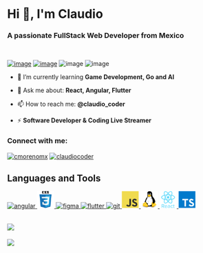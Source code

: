 <h1 align="left">Hi 👋, I'm Claudio</h1>
<h3 align="left">A passionate FullStack Web Developer from Mexico</h3><br>

<a href="https://www.twitch.tv/claudio_coder" target="blank">![image](https://img.shields.io/badge/Twitch-9146FF?style=for-the-badge&logo=twitch&logoColor=white)</a>
<a href="https://twitter.com/claudio_coder" target="blank">![image](https://img.shields.io/badge/Twitter-1DA1F2?style=for-the-badge&logo=twitter&logoColor=white)</a>
![image](https://img.shields.io/badge/Brave-FF1B2D?style=for-the-badge&logo=Brave&logoColor=white)
![image](https://img.shields.io/badge/mac%20os-000000?style=for-the-badge&logo=apple&logoColor=white)

- 🌱 I’m currently learning **Game Development, Go and AI**

- 💬 Ask me about: **React, Angular, Flutter**

- 📫 How to reach me: **@claudio_coder**

- ⚡ **Software Developer & Coding Live Streamer**

<h3 align="left">Connect with me:</h3>
<p align="left">
  
<a href="https://linkedin.com/in/cmorenomx" target="blank"><img align="center" src="https://raw.githubusercontent.com/rahuldkjain/github-profile-readme-generator/master/src/images/icons/Social/linked-in-alt.svg" alt="cmorenomx" height="30" width="40" /></a>
<a href="https://www.leetcode.com/claudiocoder" target="blank"><img align="center" src="https://raw.githubusercontent.com/rahuldkjain/github-profile-readme-generator/master/src/images/icons/Social/leet-code.svg" alt="claudiocoder" height="30" width="40" /></a>
</p>

## Languages and Tools

<p align="left">
<a href="https://angular.io" target="_blank" rel="noreferrer"> <img src="https://angular.io/assets/images/logos/angular/angular.svg" alt="angular" width="40" height="40"/> </a> 
<a href="https://www.w3schools.com/css/" target="_blank" rel="noreferrer"> <img src="https://raw.githubusercontent.com/devicons/devicon/master/icons/css3/css3-original-wordmark.svg" alt="css3" width="40" height="40"/> </a> 
<a href="https://www.figma.com/" target="_blank" rel="noreferrer"> <img src="https://www.vectorlogo.zone/logos/figma/figma-icon.svg" alt="figma" width="40" height="40"/> </a> 
<a href="https://flutter.dev" target="_blank" rel="noreferrer"> <img src="https://www.vectorlogo.zone/logos/flutterio/flutterio-icon.svg" alt="flutter" width="40" height="40"/> </a>
<a href="https://git-scm.com/" target="_blank" rel="noreferrer"> <img src="https://www.vectorlogo.zone/logos/git-scm/git-scm-icon.svg" alt="git" width="40" height="40"/> </a>
<a href="https://developer.mozilla.org/en-US/docs/Web/JavaScript" target="_blank" rel="noreferrer"> <img src="https://raw.githubusercontent.com/devicons/devicon/master/icons/javascript/javascript-original.svg" alt="javascript" width="40" height="40"/> </a> 
<a href="https://www.linux.org/" target="_blank" rel="noreferrer"> <img src="https://raw.githubusercontent.com/devicons/devicon/master/icons/linux/linux-original.svg" alt="linux" width="40" height="40"/> </a> 
<a href="https://reactjs.org/" target="_blank" rel="noreferrer"> <img src="https://raw.githubusercontent.com/devicons/devicon/master/icons/react/react-original-wordmark.svg" alt="react" width="40" height="40"/> </a>
<a href="https://www.typescriptlang.org/" target="_blank" rel="noreferrer"> <img src="https://raw.githubusercontent.com/devicons/devicon/master/icons/typescript/typescript-original.svg" alt="typescript" width="40" height="40"/> </a> 
</p>
  
<br>  
 
<a href="https://github.com/claudiocoder">
  
  <img align="center" src="https://github-readme-stats-913872gv3-claudiocoders-projects.vercel.app/api?username=claudiocoder&show_icons=true&layout=compact&theme=outrun&hide=issues" />
</a><br><br>

<a href="https://github.com/claudiocoder">
  <img align="center" src="https://github-readme-stats-913872gv3-claudiocoders-projects.vercel.app/api/top-langs/?username=claudiocoder&layout=compact&theme=outrun" />
</a>

